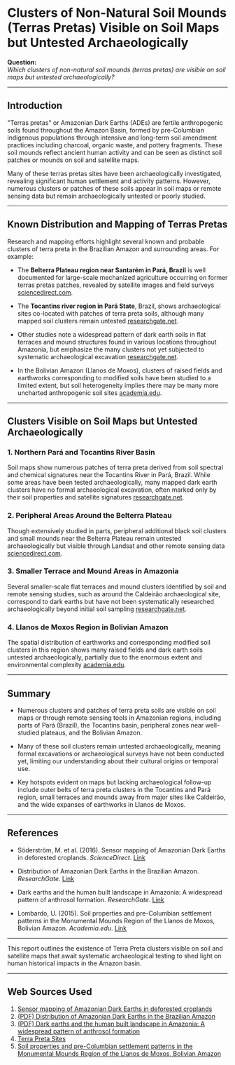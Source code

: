 # Clusters of Non-Natural Soil Mounds (Terras Pretas) Visible on Soil Maps but Untested Archaeologically

**Question:**  
*Which clusters of non-natural soil mounds (terras pretas) are visible on soil maps but untested archaeologically?*

---

## Introduction

"Terras pretas" or Amazonian Dark Earths (ADEs) are fertile anthropogenic soils found throughout the Amazon Basin, formed by pre-Columbian indigenous populations through intensive and long-term soil amendment practices including charcoal, organic waste, and pottery fragments. These soil mounds reflect ancient human activity and can be seen as distinct soil patches or mounds on soil and satellite maps.

Many of these terras pretas sites have been archaeologically investigated, revealing significant human settlement and activity patterns. However, numerous clusters or patches of these soils appear in soil maps or remote sensing data but remain archaeologically untested or poorly studied.

---

## Known Distribution and Mapping of Terras Pretas

Research and mapping efforts highlight several known and probable clusters of terra preta in the Brazilian Amazon and surrounding areas. For example:

- The **Belterra Plateau region near Santarém in Pará, Brazil** is well documented for large-scale mechanized agriculture occurring on former terras pretas patches, revealed by satellite images and field surveys [sciencedirect.com](https://www.sciencedirect.com/science/article/pii/S0016706116302725).
  
- The **Tocantins river region in Pará State**, Brazil, shows archaeological sites co-located with patches of terra preta soils, although many mapped soil clusters remain untested [researchgate.net](https://www.researchgate.net/publication/225848541_Distribution_of_Amazonian_Dark_Earths_in_the_Brazilian_Amazon).

- Other studies note a widespread pattern of dark earth soils in flat terraces and mound structures found in various locations throughout Amazonia, but emphasize the many clusters not yet subjected to systematic archaeological excavation [researchgate.net](https://www.researchgate.net/publication/259126195_Dark_earths_and_the_human_built_landscape_in_Amazonia_A_widespread_pattern_of_anthrosol_formation).

- In the Bolivian Amazon (Llanos de Moxos), clusters of raised fields and earthworks corresponding to modified soils have been studied to a limited extent, but soil heterogeneity implies there may be many more uncharted anthropogenic soil sites [academia.edu](https://www.academia.edu/7054791/Soil_properties_and_pre-Columbian_settlement_patterns_in_the_Monumental_Mounds_Region_of_the_Llanos_de_Moxos_Bolivian_Amazon).

---

## Clusters Visible on Soil Maps but Untested Archaeologically

### 1. Northern Pará and Tocantins River Basin  
Soil maps show numerous patches of terra preta derived from soil spectral and chemical signatures near the Tocantins River in Pará, Brazil. While some areas have been tested archaeologically, many mapped dark earth clusters have no formal archaeological excavation, often marked only by their soil properties and satellite signatures [researchgate.net](https://www.researchgate.net/publication/225848541_Distribution_of_Amazonian_Dark_Earths_in_the_Brazilian_Amazon).

### 2. Peripheral Areas Around the Belterra Plateau  
Though extensively studied in parts, peripheral additional black soil clusters and small mounds near the Belterra Plateau remain untested archaeologically but visible through Landsat and other remote sensing data [sciencedirect.com](https://www.sciencedirect.com/science/article/pii/S0016706116302725).

### 3. Smaller Terrace and Mound Areas in Amazonia  
Several smaller-scale flat terraces and mound clusters identified by soil and remote sensing studies, such as around the Caldeirão archaeological site, correspond to dark earths but have not been systematically researched archaeologically beyond initial soil sampling [researchgate.net](https://www.researchgate.net/publication/259126195_Dark_earths_and_the_human_built_landscape_in_Amazonia_A_widespread_pattern_of_anthrosol_formation).

### 4. Llanos de Moxos Region in Bolivian Amazon  
The spatial distribution of earthworks and corresponding modified soil clusters in this region shows many raised fields and dark earth soils untested archaeologically, partially due to the enormous extent and environmental complexity [academia.edu](https://www.academia.edu/7054791/Soil_properties_and_pre-Columbian_settlement_patterns_in_the_Monumental_Mounds_Region_of_the_Llanos_de_Moxos_Bolivian_Amazon).

---

## Summary

- Numerous clusters and patches of terra preta soils are visible on soil maps or through remote sensing tools in Amazonian regions, including parts of Pará (Brazil), the Tocantins basin, peripheral zones near well-studied plateaus, and the Bolivian Amazon.

- Many of these soil clusters remain untested archaeologically, meaning formal excavations or archaeological surveys have not been conducted yet, limiting our understanding about their cultural origins or temporal use.

- Key hotspots evident on maps but lacking archaeological follow-up include outer belts of terra preta clusters in the Tocantins and Pará region, small terraces and mounds away from major sites like Caldeirão, and the wide expanses of earthworks in Llanos de Moxos.

---

## References

- Söderström, M. et al. (2016). Sensor mapping of Amazonian Dark Earths in deforested croplands. *ScienceDirect*. [Link](https://www.sciencedirect.com/science/article/pii/S0016706116302725)

- Distribution of Amazonian Dark Earths in the Brazilian Amazon. *ResearchGate*. [Link](https://www.researchgate.net/publication/225848541_Distribution_of_Amazonian_Dark_Earths_in_the_Brazilian_Amazon)

- Dark earths and the human built landscape in Amazonia: A widespread pattern of anthrosol formation. *ResearchGate*. [Link](https://www.researchgate.net/publication/259126195_Dark_earths_and_the_human_built_landscape_in_Amazonia_A_widespread_pattern_of_anthrosol_formation)

- Lombardo, U. (2015). Soil properties and pre-Columbian settlement patterns in the Monumental Mounds Region of the Llanos de Moxos, Bolivian Amazon. *Academia.edu*. [Link](https://www.academia.edu/7054791/Soil_properties_and_pre-Columbian_settlement_patterns_in_the_Monumental_Mounds_Region_of_the_Llanos_de_Moxos_Bolivian_Amazon)

---

This report outlines the existence of Terra Preta clusters visible on soil and satellite maps that await systematic archaeological testing to shed light on human historical impacts in the Amazon basin.

---
## Web Sources Used

1. [Sensor mapping of Amazonian Dark Earths in deforested croplands](https://www.sciencedirect.com/science/article/pii/S0016706116302725)
2. [(PDF) Distribution of Amazonian Dark Earths in the Brazilian Amazon](https://www.researchgate.net/publication/225848541_Distribution_of_Amazonian_Dark_Earths_in_the_Brazilian_Amazon)
3. [(PDF) Dark earths and the human built landscape in Amazonia: A widespread pattern of anthrosol formation](https://www.researchgate.net/publication/259126195_Dark_earths_and_the_human_built_landscape_in_Amazonia_A_widespread_pattern_of_anthrosol_formation)
4. [Terra Preta Sites](https://gerhardbechtold.com/TP/BrazilTP3.php)
5. [Soil properties and pre-Columbian settlement patterns in the Monumental Mounds Region of the Llanos de Moxos, Bolivian Amazon](https://www.academia.edu/7054791/Soil_properties_and_pre-Columbian_settlement_patterns_in_the_Monumental_Mounds_Region_of_the_Llanos_de_Moxos_Bolivian_Amazon)
